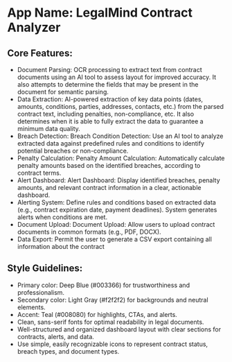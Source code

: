 # **App Name**: LegalMind Contract Analyzer

## Core Features:

- Document Parsing: OCR processing to extract text from contract documents using an AI tool to assess layout for improved accuracy. It also attempts to determine the fields that may be present in the document for semantic parsing.
- Data Extraction: AI-powered extraction of key data points (dates, amounts, conditions, parties, addresses, contacts, etc.) from the parsed contract text, including penalties, non-compliance, etc. It also determines when it is able to fully extract the data to guarantee a minimum data quality.
- Breach Detection: Breach Condition Detection: Use an AI tool to analyze extracted data against predefined rules and conditions to identify potential breaches or non-compliance.
- Penalty Calculation: Penalty Amount Calculation: Automatically calculate penalty amounts based on the identified breaches, according to contract terms.
- Alert Dashboard: Alert Dashboard: Display identified breaches, penalty amounts, and relevant contract information in a clear, actionable dashboard.
- Alerting System: Define rules and conditions based on extracted data (e.g., contract expiration date, payment deadlines). System generates alerts when conditions are met.
- Document Upload: Document Upload: Allow users to upload contract documents in common formats (e.g., PDF, DOCX).
- Data Export: Permit the user to generate a CSV export containing all information about the contract

## Style Guidelines:

- Primary color: Deep Blue (#003366) for trustworthiness and professionalism.
- Secondary color: Light Gray (#f2f2f2) for backgrounds and neutral elements.
- Accent: Teal (#008080) for highlights, CTAs, and alerts.
- Clean, sans-serif fonts for optimal readability in legal documents.
- Well-structured and organized dashboard layout with clear sections for contracts, alerts, and data.
- Use simple, easily recognizable icons to represent contract status, breach types, and document types.
